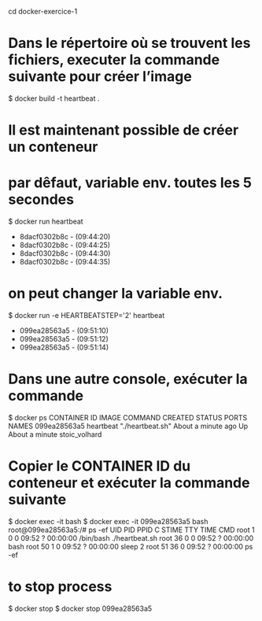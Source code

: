 
cd docker-exercice-1

# Dans le répertoire où se trouvent les fichiers, executer la commande suivante pour créer l’image

$ docker build -t heartbeat .

# Il est maintenant possible de créer un conteneur

# par dêfaut, variable env. toutes les 5 secondes
$ docker run heartbeat
- 8dacf0302b8c - (09:44:20)
- 8dacf0302b8c - (09:44:25)
- 8dacf0302b8c - (09:44:30)
- 8dacf0302b8c - (09:44:35)

# on peut changer la variable env.
$ docker run -e HEARTBEATSTEP='2' heartbeat
- 099ea28563a5 - (09:51:10)
- 099ea28563a5 - (09:51:12)
- 099ea28563a5 - (09:51:14)

# Dans une autre console, exécuter la commande
$ docker ps
CONTAINER ID        IMAGE               COMMAND             CREATED              STATUS              PORTS               NAMES
099ea28563a5        heartbeat           "./heartbeat.sh"    About a minute ago   Up About a minute                       stoic_volhard

# Copier le CONTAINER ID du conteneur et exécuter la commande suivante

$ docker exec -it <CONTAINER ID> bash
$ docker exec -it 099ea28563a5 bash
root@099ea28563a5:/# ps -ef
UID         PID   PPID  C STIME TTY          TIME CMD
root          1      0  0 09:52 ?        00:00:00 /bin/bash ./heartbeat.sh
root         36      0  0 09:52 ?        00:00:00 bash
root         50      1  0 09:52 ?        00:00:00 sleep 2
root         51     36  0 09:52 ?        00:00:00 ps -ef

# to stop process
$ docker stop <CONTAINER ID>
$ docker stop 099ea28563a5
